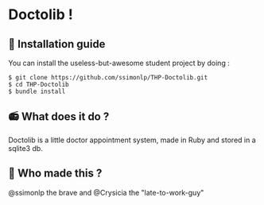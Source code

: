 # Doctolib !

## :wrench: Installation guide
You can install the useless-but-awesome student project by doing :

    $ git clone https://github.com/ssimonlp/THP-Doctolib.git
    $ cd THP-Doctolib
    $ bundle install
    
## :radio: What does it do ?
Doctolib is a little doctor appointment system, made in Ruby and stored in a sqlite3 db.
## :octopus: Who made this ?
@ssimonlp the brave and @Crysicia the "late-to-work-guy"
